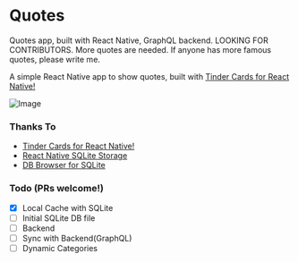# Quotes
Quotes app, built with React Native, GraphQL backend.
LOOKING FOR CONTRIBUTORS. More quotes are needed.
If anyone has more famous quotes, please write me.

A simple React Native app to show quotes, built with
[Tinder Cards for React Native!](https://github.com/meteor-factory/react-native-tinder-swipe-cards)

![Image](https://raw.githubusercontent.com/sasasim/Quotes/master/resources/portfolio.jpg)
### Thanks To
- [Tinder Cards for React Native!](https://github.com/meteor-factory/react-native-tinder-swipe-cards)
- [React Native SQLite Storage](https://github.com/andpor/react-native-sqlite-storage)
- [DB Browser for SQLite](http://sqlitebrowser.org/)

### Todo (PRs welcome!)
- [x] Local Cache with SQLite
- [ ] Initial SQLite DB file
- [ ] Backend
- [ ] Sync with Backend(GraphQL)
- [ ] Dynamic Categories
